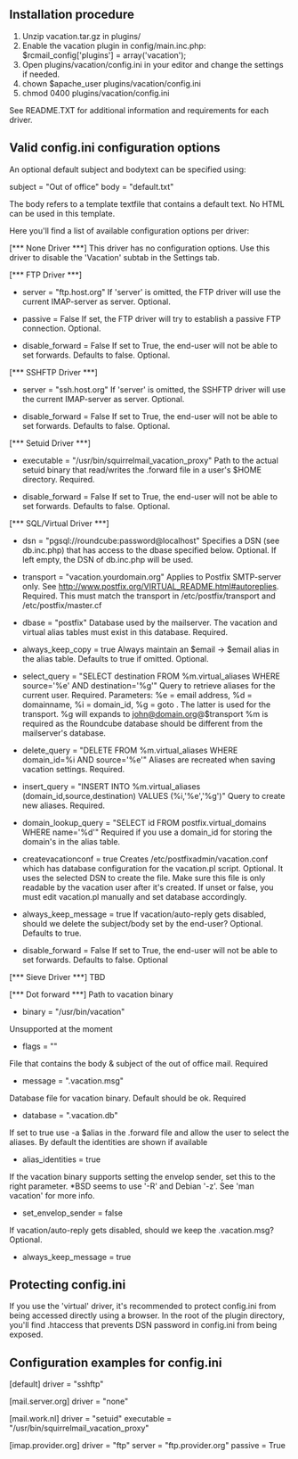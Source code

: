 Installation procedure
----------------------
1) Unzip vacation.tar.gz in plugins/
2) Enable the vacation plugin in config/main.inc.php: $rcmail_config['plugins'] = array('vacation');
3) Open plugins/vacation/config.ini in your editor and change the settings if needed.
4) chown $apache_user plugins/vacation/config.ini
5) chmod 0400 plugins/vacation/config.ini

See README.TXT for additional information and requirements for each driver.

Valid config.ini configuration options
--------------------------------------

An optional default subject and bodytext can be specified using:

subject = "Out of office"
body = "default.txt"

The body refers to a template textfile that contains a default text.
No HTML can be used in this template.


Here you'll find a list of available configuration options per driver:

[*** None Driver ***]
This driver has no configuration options. Use this driver to disable the
'Vacation' subtab in the Settings tab.


[*** FTP Driver ***]
- server = "ftp.host.org"
If 'server' is omitted, the FTP driver will use the current IMAP-server as server. Optional.

- passive = False
If set, the FTP driver will try to establish a passive FTP connection. Optional.

- disable_forward = False
If set to True, the end-user will not be able to set forwards. Defaults to false. Optional.


[*** SSHFTP Driver ***]
- server = "ssh.host.org"
If 'server' is omitted, the SSHFTP driver will use the current IMAP-server as server. Optional.

- disable_forward = False
If set to True, the end-user will not be able to set forwards. Defaults to false. Optional.


[*** Setuid Driver ***]
- executable = "/usr/bin/squirrelmail_vacation_proxy"
Path to the actual setuid binary that read/writes the .forward file in a user's $HOME directory. Required.

- disable_forward = False
If set to True, the end-user will not be able to set forwards. Defaults to false. Optional.


[*** SQL/Virtual Driver ***]

- dsn = "pgsql://roundcube:password@localhost"
Specifies a DSN (see db.inc.php) that has access to the dbase specified below. Optional.
If left empty, the DSN of db.inc.php will be used.

- transport = "vacation.yourdomain.org"
Applies to Postfix SMTP-server only. See http://www.postfix.org/VIRTUAL_README.html#autoreplies.
Required. This must match the transport in /etc/postfix/transport and /etc/postfix/master.cf

- dbase = "postfix"
Database used by the mailserver. The vacation and virtual alias tables must exist
 in this database. Required.

- always_keep_copy = true
Always maintain an $email -> $email alias in the alias table. Defaults to true if omitted. Optional.

- select_query = "SELECT destination FROM %m.virtual_aliases WHERE source='%e' AND destination='%g'"
Query to retrieve aliases for the current user. Required.
Parameters: %e = email address, %d = domainname, %i = domain_id, %g = goto .
The latter is used for the transport.
%g will expands to john@domain.org@$transport
%m is required as the Roundcube database should be different from the mailserver's database.

- delete_query = "DELETE FROM %m.virtual_aliases WHERE domain_id=%i AND source='%e'"
Aliases are recreated when saving vacation settings. Required.

- insert_query = "INSERT INTO %m.virtual_aliases (domain_id,source,destination) VALUES (%i,'%e','%g')"
Query to create new aliases. Required.

- domain_lookup_query = "SELECT id FROM postfix.virtual_domains WHERE name='%d'"
Required if you use a domain_id for storing the domain's in the alias table.

- createvacationconf = true
Creates /etc/postfixadmin/vacation.conf which has database configuration for the vacation.pl script. Optional.
It uses the selected DSN to create the file. Make sure this file is only readable
 by the vacation user after it's created.
If unset or false, you must edit vacation.pl manually and set database accordingly.

- always_keep_message = true
If vacation/auto-reply gets disabled, should we delete the subject/body set by the end-user?
Optional. Defaults to true.

- disable_forward = False
If set to True, the end-user will not be able to set forwards. Defaults to false. Optional


[*** Sieve Driver ***]
TBD

[*** Dot forward ***]
Path to vacation binary
- binary = "/usr/bin/vacation"

Unsupported at the moment
- flags = ""

File that contains the body & subject of the out of office mail. Required
- message = ".vacation.msg"

Database file for vacation binary. Default should be ok. Required
- database = ".vacation.db"

If set to true use -a $alias in the .forward file and allow the user to select the aliases.
By default the identities are shown if available
- alias_identities = true

If the vacation binary supports setting the envelop sender, set this to the right parameter.
*BSD seems to use '-R' and Debian '-z'. See 'man vacation' for more info.
- set_envelop_sender = false

If vacation/auto-reply gets disabled, should we keep the .vacation.msg? Optional.
- always_keep_message = true


Protecting config.ini
---------------------
If you use the 'virtual' driver, it's recommended to protect config.ini from
being accessed directly using a browser.
In the root of the plugin directory, you'll find .htaccess that prevents DSN
password in config.ini from being exposed.


Configuration examples for config.ini
-------------------------------------
[default]
driver = "sshftp"

[mail.server.org]
driver = "none"

[mail.work.nl]
driver = "setuid"
executable = "/usr/bin/squirrelmail_vacation_proxy"

[imap.provider.org]
driver = "ftp"
server = "ftp.provider.org"
passive = True
